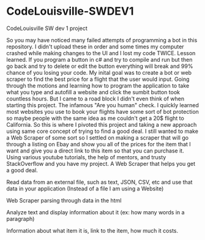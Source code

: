 # CodeLouisville-SWDEV1
CodeLouisville SW dev 1 project

So you may have noticed many failed attempts of programming a bot in this repository. I didn't upload these in order and some times my computer crashed while making 
changes to the UI and I lost my code TWICE. Lesson learned. If you program a button in c# and try to compile and run but then go back and try to delete or edit the 
button everything will break and 99% chance of you losing your code. My inital goal was to create a bot or web scraper to find the best price for a flight that the user
would input. Going through the motions and learning how to program the application to take what you type and autofill a website and click the sumbit button took countless hours. But I came to a road block I didn't even think of when starting this project. The infamous "Are you human" check. I quickly learned most websites you
use to book your flights have some sort of bot protection so maybe people with the same idea as me couldn't get a 20$ flight to California. So this is where I pivoted this project and taking a new approach using same core concept of trying to find a good deal. I still wanted to make a Web Scraper of some sort so I settled on making a 
scraper that will go through a listing on Ebay and show you all of the prices for the item that I want and give you a direct link to this item so that you can purchase 
it. Using various youtube tutorials, the help of mentors, and trusty StackOverflow and you have my project. A Web Scraper that helps you get a good deal. 

Read data from an external file, such as text, JSON, CSV, etc and use that data in your application (Instead of a file I am using a Website)

Web Scraper parsing through data in the html

Analyze text and display information about it (ex: how many words in a paragraph)

Information about what item it is, link to the item, how much it costs.
